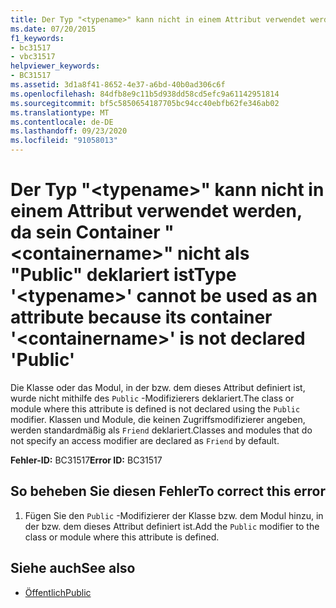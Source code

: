 ```yaml
---
title: Der Typ "<typename>" kann nicht in einem Attribut verwendet werden, da sein Container "<containername>" nicht als "Public" deklariert ist
ms.date: 07/20/2015
f1_keywords:
- bc31517
- vbc31517
helpviewer_keywords:
- BC31517
ms.assetid: 3d1a8f41-8652-4e37-a6bd-40b0ad306c6f
ms.openlocfilehash: 84dfb8e9c11b5d938dd58cd5efc9a61142951814
ms.sourcegitcommit: bf5c5850654187705bc94cc40ebfb62fe346ab02
ms.translationtype: MT
ms.contentlocale: de-DE
ms.lasthandoff: 09/23/2020
ms.locfileid: "91058013"
---
```

# <a name="type-typename-cannot-be-used-as-an-attribute-because-its-container-containername-is-not-declared-public"></a><span data-ttu-id="a9a82-102">Der Typ "\<typename>" kann nicht in einem Attribut verwendet werden, da sein Container "\<containername>" nicht als "Public" deklariert ist</span><span class="sxs-lookup"><span data-stu-id="a9a82-102">Type '\<typename>' cannot be used as an attribute because its container '\<containername>' is not declared 'Public'</span></span>

<span data-ttu-id="a9a82-103">Die Klasse oder das Modul, in der bzw. dem dieses Attribut definiert ist, wurde nicht mithilfe des `Public` -Modifizierers deklariert.</span><span class="sxs-lookup"><span data-stu-id="a9a82-103">The class or module where this attribute is defined is not declared using the `Public` modifier.</span></span> <span data-ttu-id="a9a82-104">Klassen und Module, die keinen Zugriffsmodifizierer angeben, werden standardmäßig als `Friend` deklariert.</span><span class="sxs-lookup"><span data-stu-id="a9a82-104">Classes and modules that do not specify an access modifier are declared as `Friend` by default.</span></span>  
  
 <span data-ttu-id="a9a82-105">**Fehler-ID:** BC31517</span><span class="sxs-lookup"><span data-stu-id="a9a82-105">**Error ID:** BC31517</span></span>  
  
## <a name="to-correct-this-error"></a><span data-ttu-id="a9a82-106">So beheben Sie diesen Fehler</span><span class="sxs-lookup"><span data-stu-id="a9a82-106">To correct this error</span></span>  
  
1. <span data-ttu-id="a9a82-107">Fügen Sie den `Public` -Modifizierer der Klasse bzw. dem Modul hinzu, in der bzw. dem dieses Attribut definiert ist.</span><span class="sxs-lookup"><span data-stu-id="a9a82-107">Add the `Public` modifier to the class or module where this attribute is defined.</span></span>  
  
## <a name="see-also"></a><span data-ttu-id="a9a82-108">Siehe auch</span><span class="sxs-lookup"><span data-stu-id="a9a82-108">See also</span></span>

- [<span data-ttu-id="a9a82-109">Öffentlich</span><span class="sxs-lookup"><span data-stu-id="a9a82-109">Public</span></span>](../language-reference/modifiers/public.md)

